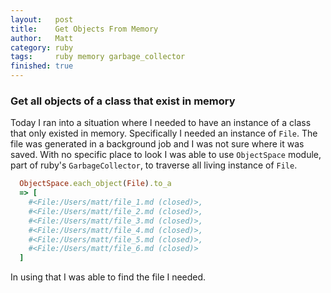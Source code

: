```yaml
---
layout:   post
title:    Get Objects From Memory
author:   Matt
category: ruby
tags:     ruby memory garbage_collector
finished: true
---
```


### Get all objects of a class that exist in memory

Today I ran into a situation where I needed to have an instance of a class that only existed in memory. Specifically I needed an instance of `File`. The file was generated in a background job and I was not sure where it was saved. With no specific place to look I was able to use `ObjectSpace` module, part of ruby's `GarbageCollector`, to traverse all living instance of `File`.

```ruby
  ObjectSpace.each_object(File).to_a
  => [
    #<File:/Users/matt/file_1.md (closed)>,
    #<File:/Users/matt/file_2.md (closed)>,
    #<File:/Users/matt/file_3.md (closed)>,
    #<File:/Users/matt/file_4.md (closed)>,
    #<File:/Users/matt/file_5.md (closed)>,
    #<File:/Users/matt/file_6.md (closed)>
  ]
```

In using that I was able to find the file I needed.
